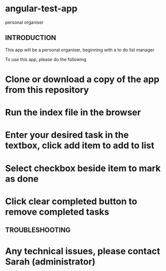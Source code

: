 # angular-test-app
personal organiser

INTRODUCTION
------------

This app will be a personal organiser, beginning with a to do list manager

To use this app, please do the following
# Clone or download a copy of the app from this repository
# Run the index file in the browser
# Enter your desired task in the textbox, click add item to add to list
# Select checkbox beside item to mark as done
# Click clear completed button to remove completed tasks


TROUBLESHOOTING
------------
# Any technical issues, please contact Sarah (administrator)